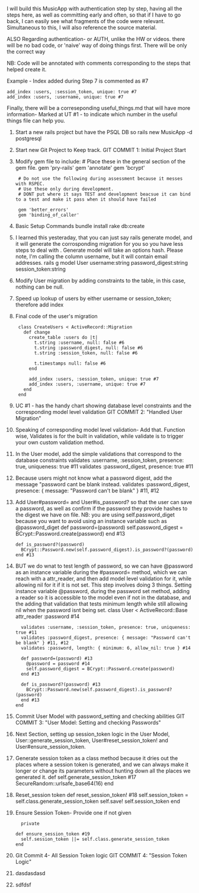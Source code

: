 I will build this MusicApp with authentication step by step, having all the steps here, as well as committing early and often, so that if I have to go back, I can easily see what fragments of the code were relevant. Simultaneous to this, I will also reference the source material.

ALSO Regarding authentication- or AUTH,
unlike the HW or videos. there will be no bad code, or 'naive' way of doing things first. There will be only the correct way

NB: Code will be annotated with comments corresponding to the steps that helped create it.

Example - Index added during Step 7 is commented as #7

    add_index :users, :session_token, unique: true #7
    add_index :users, :username, unique: true #7

Finally, there will be a correseponding useful_things.md that will have more information-
Marked at UT #1 - to indicate which number in the useful things file can help you.

1. Start a new rails project but have the PSQL DB so
        rails new MusicApp -d postgresql

2. Start new Git Project to Keep track.
          GIT COMMIT 1: Initial Project Start

3. Modify gem file to include:
        # Place these in the general section of the gem file.
        gem 'pry-rails'
        gem 'annotate'
        gem 'bcrypt'

        # Do not use the following during assessment because it messes with RSPEC.
        # Use these only during development.
        # DONT put where it says TEST and development beacsue it can bind to a test and make it pass when it should have failed

        gem 'better_errors'
        gem 'binding_of_caller'

4. Basic Setup Commands
        bundle install
        rake db:create

5. I learned this yesteraday, that you can just say rails generate model, and it will generate the corrosponding migration for you so you have less steps to deal with . Generate model will take an options hash. Please note, I'm calling the column username, but it will contain email addresses.
        rails g model User username:string password_digest:string session_token:string

6. Modify User migration by adding constraints to the table, in this case, nothing can be null.

7. Speed up lookup of users by either username or session_token; therefore add index

8. Final code of the user's migration

        class CreateUsers < ActiveRecord::Migration
          def change
            create_table :users do |t|
              t.string :username, null: false #6
              t.string :password_digest, null: false #6
              t.string :session_token, null: false #6

              t.timestamps null: false #6
            end

            add_index :users, :session_token, unique: true #7
            add_index :users, :username, unique: true #7
          end
        end

9. UC #1 - has the handy chart showing database level constraints and the corresponding model level validation
          GIT COMMIT 2: "Handled User Migration"   

10. Speaking of corresponding model level validation- Add that. Function wise, Validates is for the built in validation, while validate is to trigger your own custom validation method.

11. In the User model, add the simple validations that correspond to the database constraints
        validates :username, :session_token, presence: true, uniqueness: true #11
        validates :password_digest, presence: true #11

12. Because users might not know what a password digest, add the message "password cant be blank instead.
        validates :password_digest, presence: { message: "Password can't be blank" } #11, #12

13. Add User#password= and User#is_password? so that the user can save a password, as well as confirm if the password they provide hashes to the digest we have on file.
NB: you are using self.password_diget because you want to avoid using an instance variable such as @password_diget
        def password=(password)
          self.password_digest = BCrypt::Password.create(password)
        end #13

        def is_password?(password)
          BCrypt::Password.new(self.password_digest).is_password?(password)
        end #13

14. BUT we do wnat to test length of password, so we can have @password as an instance variable during the #password= method, which we can reach with a attr_reader, and then add model level validation for it, while allowing nil for it if it is not set. This step involves doing 3 things. Setting instance variable @password, during the password set method, adding a reader so it is accessible to the model even if not in the database, and the adding that validation that tests minimum length while still allowing nil when the password isnt being set.
        class User < ActiveRecord::Base
          attr_reader :password #14

          validates :username, :session_token, presence: true, uniqueness: true #11
          validates :password_digest, presence: { message: "Password can't be blank" } #11, #12
          validates :password, length: { minimum: 6, allow_nil: true } #14

          def password=(password) #13
            @password = password #14
            self.password_digest = BCrypt::Password.create(password)
          end #13

          def is_password?(password) #13
            BCrypt::Password.new(self.password_digest).is_password?(password)
          end #13
        end

15. Commit User Model with password_setting and checking abilities
          GIT COMMIT 3: "User Model: Setting and checking Passwords"    

16. Next Section, setting up session_token logic in the User Model, User::generate_session_token, User#reset_session_token! and User#ensure_session_token.

17. Generate session token as a class method because it dries out the places where a session token is generated, and we can always make it longer or change its parameters without hunting down all the places we generated it.
          def self.generate_session_token #17
            SecureRandom::urlsafe_base64(16)
          end

18. Reset_session token
          def reset_session_token! #18
            self.session_token = self.class.generate_session_token
            self.save!
            self.session_token
          end

19. Ensure Session Token- Provide one if not given

          private

        def ensure_session_token #19
          self.session_token ||= self.class.generate_session_token
        end

20. Git Commit 4- All Session Token logic
            GIT COMMIT 4: "Session Token Logic"   
21. dasdasdasd
22. sdfdsf
